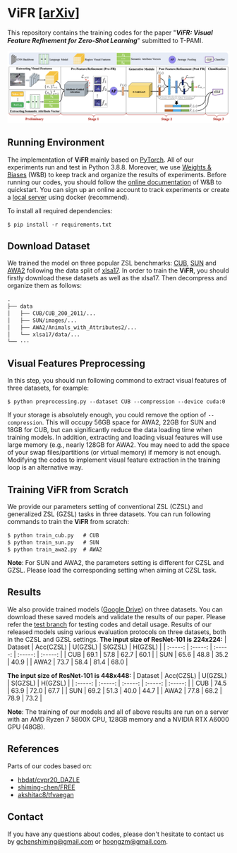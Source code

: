 # ViFR [[arXiv]]()


This repository contains the training codes for the paper  "***ViFR: Visual Feature Reﬁnement for Zero-Shot Learning***" submitted to T-PAMI. 

![](figs/ViFR.png)


## Running Environment
The implementation of **ViFR** mainly based on [PyTorch](https://pytorch.org/). All of our experiments run and test in Python 3.8.8. Moreover, we use [Weights & Biases](https://wandb.ai/site) (W&B) to keep track and organize the results of experiments. Before running our codes, you should follow the [online documentation](https://docs.wandb.ai/quickstart) of W&B to quickstart. You can sign up an online account to track experiments or create a [local server](https://hub.docker.com/r/wandb/local) using docker (recommend).

To install all required dependencies:
```
$ pip install -r requirements.txt
```


## Download Dataset 

We trained the model on three popular ZSL benchmarks: [CUB](http://www.vision.caltech.edu/visipedia/CUB-200-2011.html), [SUN](http://cs.brown.edu/~gmpatter/sunattributes.html) and [AWA2](http://cvml.ist.ac.at/AwA2/) following the data split of [xlsa17](http://datasets.d2.mpi-inf.mpg.de/xian/xlsa17.zip). In order to train the **ViFR**, you should firstly download these datasets as well as the xlsa17. Then decompress and organize them as follows: 
```
.
├── data
│   ├── CUB/CUB_200_2011/...
│   ├── SUN/images/...
│   ├── AWA2/Animals_with_Attributes2/...
│   └── xlsa17/data/...
└── ···
```


## Visual Features Preprocessing

In this step, you should run following commond to extract visual features of three datasets, for example:

```
$ python preprocessing.py --dataset CUB --compression --device cuda:0
```
If your storage is absolutely enough, you could remove the option of `--compression`. This will occupy 56GB space for AWA2, 22GB for SUN and 18GB for CUB, but can significantly reduce the data loading time when training models.
In addition, extracting and loading visual features will use large memory (e.g., nearly 128GB for AWA2. You may need to add the space of your swap files/partitions (or virtual memory) if memory is not enough. Modifying the codes to implement visual feature extraction in the training loop is an alternative way. 

## Training ViFR from Scratch
We provide our parameters setting of conventional ZSL (CZSL) and generalized ZSL (GZSL) tasks in three datasets. You can run following commands to train the **ViFR** from scratch:

```
$ python train_cub.py   # CUB
$ python train_sun.py   # SUN
$ python train_awa2.py  # AWA2
```
**Note**: For SUN and AWA2, the parameters setting is different for CZSL and GZSL. Please load the corresponding setting when aiming at CZSL task.

## Results

We also provide trained models ([Google Drive]()) on three datasets. You can download these saved models and validate the results of our paper. Please refer the [test branch]() for testing codes and detail usage.
Results of our released models using various evaluation protocols on three datasets, both in the CZSL and GZSL settings.
**The input size of ResNet-101 is 224x224:**
| Dataset | Acc(CZSL) | U(GZSL) | S(GZSL) | H(GZSL) |
| :-----: | :-----: | :-----: | :-----: | :-----: |
| CUB | 69.1 | 57.8 | 62.7 | 60.1 |
| SUN | 65.6 | 48.8 | 35.2 | 40.9 |
| AWA2 | 73.7 | 58.4 | 81.4 | 68.0 |

**The input size of ResNet-101 is 448x448:**
| Dataset | Acc(CZSL) | U(GZSL) | S(GZSL) | H(GZSL) |
| :-----: | :-----: | :-----: | :-----: | :-----: |
| CUB | 74.5 | 63.9 | 72.0 | 67.7 |
| SUN | 69.2 | 51.3 | 40.0 | 44.7 |
| AWA2 | 77.8 | 68.2 | 78.9 | 73.2 |

**Note**:  The training of our models and all of above results are run on a server with an AMD Ryzen 7 5800X CPU, 128GB memory and a NVIDIA RTX A6000 GPU (48GB).
<!-- 
## Citation
If this work is helpful for you, please cite our paper.

```
@InProceedings{Chen2021TransZero,
    author    = {Chen, Shiming and Hong, Ziming and Liu, Yang and Xie, Guo-Sen and Sun, Baigui and Li, Hao and Peng, Qinmu and Lu, Ke and You, Xinge},
    title     = {TransZero: Attribute-guided Transformer for Zero-Shot Learning},
    booktitle = {Proceedings of the Thirty-Sixth AAAI Conference on Artificial Intelligence (AAAI)},
    year      = {2022}
}
``` -->

## References
Parts of our codes based on:
* [hbdat/cvpr20_DAZLE](https://github.com/hbdat/cvpr20_DAZLE)
* [shiming-chen/FREE](https://github.com/shiming-chen/FREE)
* [akshitac8/tfvaegan](https://github.com/akshitac8/tfvaegan)

## Contact
If you have any questions about codes, please don't hesitate to contact us by gchenshiming@gmail.com or hoongzm@gmail.com.
